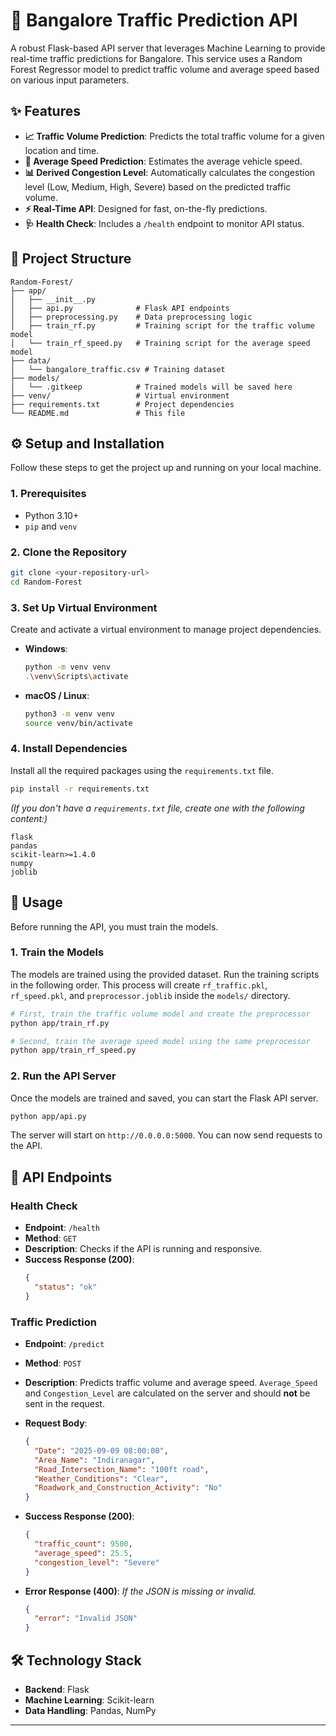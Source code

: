 # 🚦 Bangalore Traffic Prediction API

A robust Flask-based API server that leverages Machine Learning to provide real-time traffic predictions for Bangalore. This service uses a Random Forest Regressor model to predict traffic volume and average speed based on various input parameters.

## ✨ Features

-   **📈 Traffic Volume Prediction**: Predicts the total traffic volume for a given location and time.
-   **🚗 Average Speed Prediction**: Estimates the average vehicle speed.
-   **📊 Derived Congestion Level**: Automatically calculates the congestion level (Low, Medium, High, Severe) based on the predicted traffic volume.
-   **⚡️ Real-Time API**: Designed for fast, on-the-fly predictions.
-   **🩺 Health Check**: Includes a `/health` endpoint to monitor API status.

## 📂 Project Structure

```
Random-Forest/
├── app/
│   ├── __init__.py
│   ├── api.py              # Flask API endpoints
│   ├── preprocessing.py    # Data preprocessing logic
│   ├── train_rf.py         # Training script for the traffic volume model
│   └── train_rf_speed.py   # Training script for the average speed model
├── data/
│   └── bangalore_traffic.csv # Training dataset
├── models/
│   └── .gitkeep            # Trained models will be saved here
├── venv/                   # Virtual environment
├── requirements.txt        # Project dependencies
└── README.md               # This file
```

## ⚙️ Setup and Installation

Follow these steps to get the project up and running on your local machine.

### 1. Prerequisites

-   Python 3.10+
-   `pip` and `venv`

### 2. Clone the Repository

```bash
git clone <your-repository-url>
cd Random-Forest
```

### 3. Set Up Virtual Environment

Create and activate a virtual environment to manage project dependencies.

-   **Windows**:
    ```bash
    python -m venv venv
    .\venv\Scripts\activate
    ```
-   **macOS / Linux**:
    ```bash
    python3 -m venv venv
    source venv/bin/activate
    ```

### 4. Install Dependencies

Install all the required packages using the `requirements.txt` file.

```bash
pip install -r requirements.txt
```
*(If you don't have a `requirements.txt` file, create one with the following content:)*
```
flask
pandas
scikit-learn>=1.4.0
numpy
joblib
```

## 🚀 Usage

Before running the API, you must train the models.

### 1. Train the Models

The models are trained using the provided dataset. Run the training scripts in the following order. This process will create `rf_traffic.pkl`, `rf_speed.pkl`, and `preprocessor.joblib` inside the `models/` directory.

```bash
# First, train the traffic volume model and create the preprocessor
python app/train_rf.py

# Second, train the average speed model using the same preprocessor
python app/train_rf_speed.py
```

### 2. Run the API Server

Once the models are trained and saved, you can start the Flask API server.

```bash
python app/api.py
```

The server will start on `http://0.0.0.0:5000`. You can now send requests to the API.

## 📡 API Endpoints

### Health Check

-   **Endpoint**: `/health`
-   **Method**: `GET`
-   **Description**: Checks if the API is running and responsive.
-   **Success Response (200)**:
    ```json
    {
      "status": "ok"
    }
    ```

### Traffic Prediction

-   **Endpoint**: `/predict`
-   **Method**: `POST`
-   **Description**: Predicts traffic volume and average speed. `Average_Speed` and `Congestion_Level` are calculated on the server and should **not** be sent in the request.

-   **Request Body**:
    ```json
    {
      "Date": "2025-09-09 08:00:00",
      "Area_Name": "Indiranagar",
      "Road_Intersection_Name": "100ft road",
      "Weather_Conditions": "Clear",
      "Roadwork_and_Construction_Activity": "No"
    }
    ```

-   **Success Response (200)**:
    ```json
    {
      "traffic_count": 9500,
      "average_speed": 25.5,
      "congestion_level": "Severe"
    }
    ```

-   **Error Response (400)**:
    *If the JSON is missing or invalid.*
    ```json
    {
      "error": "Invalid JSON"
    }
    ```

## 🛠️ Technology Stack

-   **Backend**: Flask
-   **Machine Learning**: Scikit-learn
-   **Data Handling**: Pandas, NumPy

---

